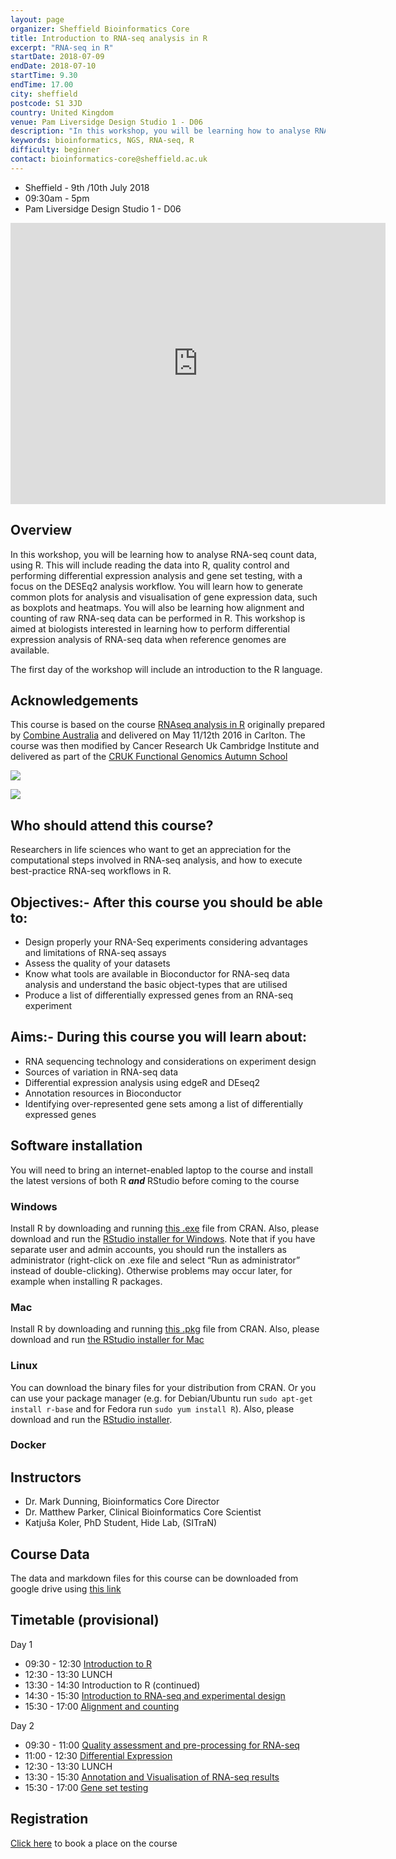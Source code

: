 ```yaml
---
layout: page
organizer: Sheffield Bioinformatics Core
title: Introduction to RNA-seq analysis in R
excerpt: "RNA-seq in R"
startDate: 2018-07-09
endDate: 2018-07-10
startTime: 9.30
endTime: 17.00
city: sheffield
postcode: S1 3JD
country: United Kingdom
venue: Pam Liversidge Design Studio 1 - D06
description: "In this workshop, you will be learning how to analyse RNA-seq count data, using R. This will include reading the data into R, quality control and performing differential expression analysis and gene set testing, with a focus on the edgeR analysis workflow. You will learn how to generate common plots for analysis and visualisation of gene expression data, such as boxplots and heatmaps. You will also be learning how alignment and counting of raw RNA-seq data can be performed in R. This workshop is aimed at biologists interested in learning how to perform differential expression analysis of RNA-seq data when reference genomes are available.."
keywords: bioinformatics, NGS, RNA-seq, R
difficulty: beginner
contact: bioinformatics-core@sheffield.ac.uk
---
```


- Sheffield - 9th /10th July 2018
- 09:30am - 5pm
- Pam Liversidge Design Studio 1 - D06

<iframe src="https://www.google.com/maps/embed?pb=!1m14!1m8!1m3!1d9519.181464571486!2d-1.4777067!3d53.3827108!3m2!1i1024!2i768!4f13.1!3m3!1m2!1s0x0%3A0x60e5580cdf19b137!2sPam+Liversidge+Building!5e0!3m2!1sen!2suk!4v1510862811609" width="600" height="450" frameborder="0" style="border:0" allowfullscreen></iframe>

## Overview

In this workshop, you will be learning how to analyse RNA-seq count data, using R. This will include reading the data into R, quality control and performing differential expression analysis and gene set testing, with a focus on the DESEq2 analysis workflow. You will learn how to generate common plots for analysis and visualisation of gene expression data, such as boxplots and heatmaps. You will also be learning how alignment and counting of raw RNA-seq data can be performed in R. This workshop is aimed at biologists interested in learning how to perform differential expression analysis of RNA-seq data when reference genomes are available.

The first day of the workshop will include an introduction to the R language.

## Acknowledgements

This course is based on the course [RNAseq analysis in R](http://combine-australia.github.io/2016-05-11-RNAseq/) originally prepared by [Combine Australia](https://combine.org.au/) and delivered on May 11/12th 2016 in Carlton. The course was then modified by Cancer Research Uk Cambridge Institute and delivered as part of the [CRUK Functional Genomics Autumn School](https://bioinformatics-core-shared-training.github.io/cruk-autumn-school-2017/)

![](https://raw.githubusercontent.com/sheffield-bioinformatics-core/RNAseq-R/gh-pages/images/combine_banner.png)

![](https://raw.githubusercontent.com/sheffield-bioinformatics-core/RNAseq-R/gh-pages/images/CRUK_Cambridge_Major%20Centre%20logo.jpg)

## Who should attend this course?

Researchers in life sciences who want to get an appreciation for the computational steps involved in RNA-seq analysis, and how to execute best-practice RNA-seq workflows in R.

## Objectives:- After this course you should be able to:

- Design properly your RNA-Seq experiments considering advantages and limitations of RNA-seq assays
- Assess the quality of your datasets
- Know what tools are available in Bioconductor for RNA-seq data analysis and understand the basic object-types that are utilised
- Produce a list of differentially expressed genes from an RNA-seq experiment 

## Aims:- During this course you will learn about:

- RNA sequencing technology and considerations on experiment design
- Sources of variation in RNA-seq data
- Differential expression analysis using edgeR and DEseq2
- Annotation resources in Bioconductor
- Identifying over-represented gene sets among a list of differentially expressed genes 
    
## Software installation
You will need to bring an internet-enabled laptop to the course and install the latest versions of both R ***and*** RStudio before coming to the course

### Windows

Install R by downloading and running [this .exe](http://cran.r-project.org/bin/windows/base/release.htm) file from CRAN. Also, please download and run the [RStudio installer for Windows](https://www.rstudio.com/products/rstudio/download/#download). Note that if you have separate user and admin accounts, you should run the installers as administrator (right-click on .exe file and select “Run as administrator” instead of double-clicking). Otherwise problems may occur later, for example when installing R packages.

### Mac

Install R by downloading and running [this .pkg](http://cran.r-project.org/bin/macosx/R-latest.pkg) file from CRAN. Also, please download and run [the RStudio installer for Mac](https://www.rstudio.com/products/rstudio/download/#download)

### Linux

You can download the binary files for your distribution from CRAN. Or you can use your package manager (e.g. for Debian/Ubuntu run `sudo apt-get install r-base` and for Fedora run `sudo yum install R`). Also, please download and run the [RStudio installer](https://www.rstudio.com/products/rstudio/download/#download).

### Docker



## Instructors

- Dr. Mark Dunning, Bioinformatics Core Director
- Dr. Matthew Parker, Clinical Bioinformatics Core Scientist
- Katjuša Koler, PhD Student, Hide Lab, (SITraN)

## Course Data

The data and markdown files for this course can be downloaded from google drive using [this link](https://drive.google.com/file/d/1TWuyCc10biSkvN2x_ONemzuO_ENkWHof/view?usp=sharing)

## Timetable (provisional)

Day 1
- 09:30 - 12:30 [Introduction to R](https://bioinformatics-core-shared-training.github.io/r-crash-course/crash-course.nb.html)
- 12:30 - 13:30 LUNCH
- 13:30 - 14:30 Introduction to R (continued)
- 14:30 - 15:30 [Introduction to RNA-seq and experimental design](https://docs.google.com/presentation/d/1tJIlz6z4KJ-y-WomOt7va9045BT-ZNNTXo0_wY8TeZE/edit?usp=sharing)
- 15:30 - 17:00 [Alignment and counting](http://sbc.shef.ac.uk/RNAseq-R/align-and-count.nb.html)

Day 2

- 09:30 - 11:00 [Quality assessment and pre-processing for RNA-seq](http://sbc.shef.ac.uk/RNAseq-R/rna-seq-preprocessing.nb.html)
- 11:00 - 12:30 [Differential Expression](http://sbc.shef.ac.uk/RNAseq-R/rna-seq-de.nb.html)
- 12:30 - 13:30 LUNCH
- 13:30 - 15:30 [Annotation and Visualisation of RNA-seq results](http://sbc.shef.ac.uk/RNAseq-R/rna-seq-annotation-visualisation.nb.html)
- 15:30 - 17:00 [Gene set testing](http://sbc.shef.ac.uk/RNAseq-R/rna-seq-gene-set-testing.nb.html)


## Registration 

[Click here](https://onlineshop.shef.ac.uk/conferences-and-events/faculty-of-medicine-dentistry-and-health/neuroscience/introduction-to-analysing-rnaseq-data-in-r) to book a place on the course

